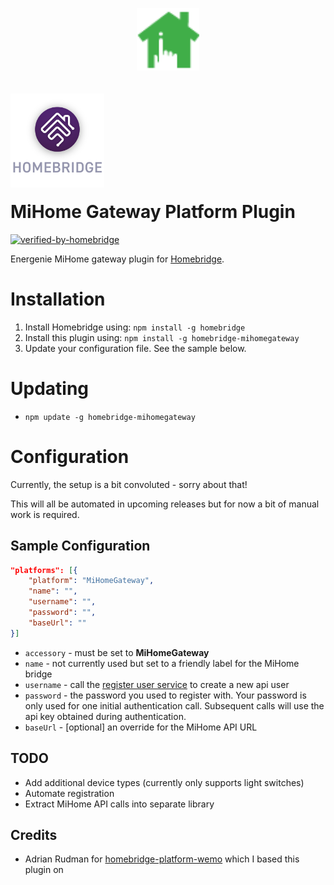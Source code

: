 <p align="center">
  <img src="branding/mihome-logo.png" width="100">
  <div style="position: relative; top: 20px">
    <img src="https://github.com/homebridge/branding/raw/master/logos/homebridge-wordmark-logo-vertical.png" width="150">
  </div>
</p>

# MiHome Gateway Platform Plugin

[![verified-by-homebridge](https://badgen.net/badge/homebridge/verified/purple)](https://github.com/homebridge/homebridge/wiki/Verified-Plugins)

Energenie MiHome gateway plugin for [Homebridge](https://github.com/nfarina/homebridge).

# Installation

1. Install Homebridge using: `npm install -g homebridge`
2. Install this plugin using: `npm install -g homebridge-mihomegateway`
3. Update your configuration file. See the sample below.

# Updating

- `npm update -g homebridge-mihomegateway`

# Configuration

Currently, the setup is a bit convoluted - sorry about that!

This will all be automated in upcoming releases but for now a bit of manual work is required.

## Sample Configuration

```json
"platforms": [{
    "platform": "MiHomeGateway",
    "name": "",
    "username": "",
    "password": "",
    "baseUrl": ""
}]
```
- `accessory` - must be set to **MiHomeGateway**
- `name` - not currently used but set to a friendly label for the MiHome bridge
- `username` - call the [register user service](https://mihome4u.co.uk/docs/api-documentation/users-api/sign-up-a-new-user) to create a new api user
- `password` - the password you used to register with. Your password is only used for one initial authentication call. Subsequent calls will use the api key obtained during authentication.
- `baseUrl` - [optional] an override for the MiHome API URL

## TODO
- Add additional device types (currently only supports light switches)
- Automate registration
- Extract MiHome API calls into separate library

## Credits
- Adrian Rudman for [homebridge-platform-wemo](https://github.com/rudders/homebridge-platform-wemo) which I based this plugin on
